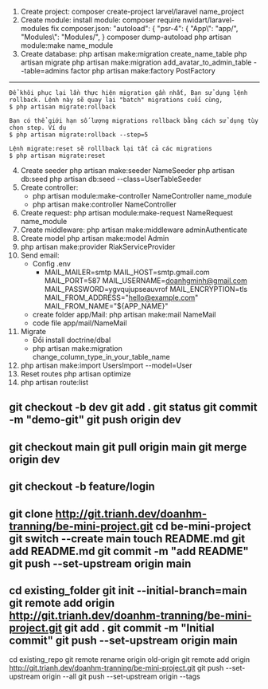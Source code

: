 1. Create project: composer create-project larvel/laravel name_project
2. Create module:
   install module: composer require nwidart/laravel-modules
   fix composer.json: "autoload": {
   "psr-4": {
   "App\\": "app/",
   "Modules\\": "Modules/",
   }
   composer dump-autoload
   php artisan module:make name_module
3. Create database:
   php artisan make:migration create_name_table
   php artisan migrate
   php artisan make:migration add_avatar_to_admin_table --table=admins
   factor
   php artisan make:factory PostFactory
------
    Để khôi phục lại lần thực hiện migration gần nhất, Bạn sử dụng lệnh rollback. Lệnh này sẽ quay lại "batch" migrations cuối cùng,
    $ php artisan migrate:rollback
    
    Bạn có thể giới hạn số lượng migrations rollback bằng cách sử dụng tùy chọn step. Ví dụ
    $ php artisan migrate:rollback --step=5
    
    Lệnh migrate:reset sẽ rolllback lại tất cả các migrations
    $ php artisan migrate:reset
4. Create seeder
   php artisan make:seeder NameSeeder
   php artisan db:seed
   php artisan db:seed --class=UserTableSeeder
5. Create controller: 
   - php artisan module:make-controller NameController name_module
   - php artisan make:controller NameController
6. Create request: php artisan module:make-request NameRequest name_module
7. Create middleware: php artisan make:middleware adminAuthenticate
7. Create model
   php artisan make:model Admin
8. php artisan make:provider RiakServiceProvider
9. Send email:
    - Config .env
        - MAIL_MAILER=smtp
          MAIL_HOST=smtp.gmail.com
          MAIL_PORT=587
          MAIL_USERNAME=doanhgminh@gmail.com
          MAIL_PASSWORD=ygvqujupseauvrof
          MAIL_ENCRYPTION=tls
          MAIL_FROM_ADDRESS="hello@example.com"
          MAIL_FROM_NAME="${APP_NAME}"
    - create folder app/Mail: php artisan make:mail NameMail
    - code file app/mail/NameMail
10. Migrate
    - Đổi install doctrine/dbal
    - php artisan make:migration change_column_type_in_your_table_name
12. php artisan make:import UsersImport --model=User
13. Reset routes
    php artisan optimize
14. php artisan route:list

git checkout -b dev
git add .
git status
git commit -m "demo-git"
git push origin dev
----
git checkout main
git pull origin main
git merge origin dev
----
git checkout -b feature/login
-----------
git clone http://git.trianh.dev/doanhm-tranning/be-mini-project.git
cd be-mini-project
git switch --create main
touch README.md
git add README.md
git commit -m "add README"
git push --set-upstream origin main
-----------------------------------
cd existing_folder
git init --initial-branch=main
git remote add origin http://git.trianh.dev/doanhm-tranning/be-mini-project.git
git add .
git commit -m "Initial commit"
git push --set-upstream origin main
-----------------------------------
cd existing_repo
git remote rename origin old-origin
git remote add origin http://git.trianh.dev/doanhm-tranning/be-mini-project.git
git push --set-upstream origin --all
git push --set-upstream origin --tags



